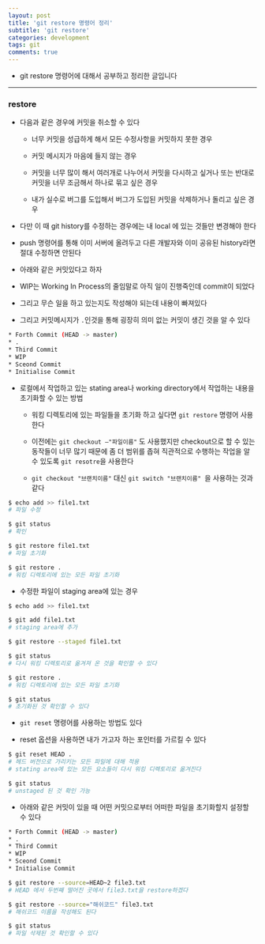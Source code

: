 ```yaml
---
layout: post
title: 'git restore 명령어 정리'
subtitle: 'git restore'
categories: development
tags: git
comments: true
---
```


- git restore 명령어에 대해서 공부하고 정리한 글입니다

---

### restore

- 다음과 같은 경우에 커밋을 취소할 수 있다

  - 너무 커밋을 성급하게 해서 모든 수정사항을 커밋하지 못한 경우

  - 커밋 메시지가 마음에 들지 않는 경우

  - 커밋을 너무 많이 해서 여러개로 나누어서 커밋을 다시하고 싶거나 또는 반대로 커밋을 너무 조금해서 하나로 묶고 싶은 경우

  - 내가 실수로 버그를 도입해서 버그가 도입된 커밋을 삭제하거나 돌리고 싶은 경우

- 다만 이 때 git history를 수정하는 경우에는 내 local 에 있는 것들만 변경해야 한다

- push 명령어를 통해 이미 서버에 올려두고 다른 개발자와 이미 공유된 history라면 절대 수정하면 안된다

- 아래와 같은 커밋있다고 하자

- WIP는 Working In Process의 줄임말로 아직 일이 진행죽인데 commit이 되었다

- 그리고 무슨 일을 하고 있는지도 작성해야 되는데 내용이 빠져있다

- 그리고 커밋메시지가 `.`인것을 통해 굉장히 의미 없는 커밋이 생긴 것을 알 수 있다

```bash
* Forth Commit (HEAD -> master)
* .
* Third Commit
* WIP
* Sceond Commit
* Initialise Commit

```

- 로컬에서 작업하고 있는 stating area나 working directory에서 작업하는 내용을 초기화할 수 있는 방법

  - 워킹 디렉토리에 있는 파일들을 초기화 하고 싶다면 `git restore` 명령어 사용한다

  - 이전에는 `git checkout —"파일이름"` 도 사용했지만 checkout으로 할 수 있는 동작들이 너무 많기 때문에 좀 더 범위를 좁혀 직관적으로 수행하는 작업을 알 수 있도록 `git resotre`을 사용한다

  - `git checkout "브랜치이름"` 대신 `git switch "브랜치이름" `을 사용하는 것과 같다

```bash
$ echo add >> file1.txt
# 파일 수정

$ git status
# 확인

$ git restore file1.txt
# 파일 초기화

$ git restore .
# 워킹 디렉토리에 있는 모든 파일 초기화
```

- 수정한 파일이 staging area에 있는 경우

```bash
$ echo add >> file1.txt

$ git add file1.txt
# staging area에 추가

$ git restore --staged file1.txt

$ git status
# 다시 워킹 디렉토리로 옮겨져 온 것을 확인할 수 있다

$ git restore .
# 워킹 디렉토리에 있는 모든 파일 초기화

$ git status
# 초기화된 것 확인할 수 있다
```

- `git reset` 명령어를 사용하는 방법도 있다

- reset 옵션을 사용하면 내가 가고자 하는 포인터를 가르킬 수 있다

```bash
$ git reset HEAD .
# 헤드 버전으로 가리키는 모든 파일에 대해 적용
# stating area에 있는 모든 요소들이 다시 워킹 디렉토리로 옮겨진다

$ git status
# unstaged 된 것 확인 가능
```

- 아래와 같은 커밋이 있을 때 어떤 커밋으로부터 어떠한 파일을 초기화할지 설정할 수 있다

```bash
* Forth Commit (HEAD -> master)
* .
* Third Commit
* WIP
* Sceond Commit
* Initialise Commit
```

```bash
$ git restore --source=HEAD~2 file3.txt
# HEAD 에서 두번째 떨어진 곳에서 file3.txt을 restore하겠다

$ git restore --source="해쉬코드" file3.txt
# 해쉬코드 이름을 작성해도 된다

$ git status
# 파일 삭제된 것 확인할 수 있다
```
